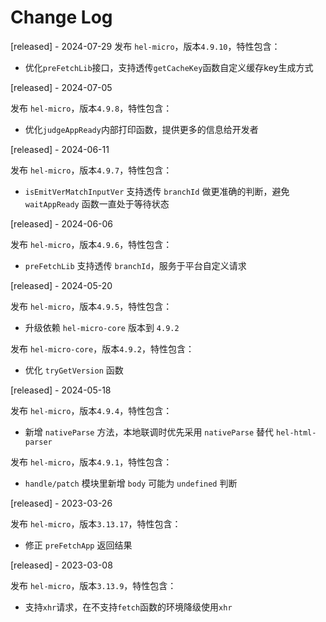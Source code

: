 # Change Log
[released] - 2024-07-29
发布 `hel-micro`，版本`4.9.10`，特性包含：

- 优化`preFetchLib`接口，支持透传`getCacheKey`函数自定义缓存key生成方式

[released] - 2024-07-05

发布 `hel-micro`，版本`4.9.8`，特性包含：

- 优化`judgeAppReady`内部打印函数，提供更多的信息给开发者

[released] - 2024-06-11

发布 `hel-micro`，版本`4.9.7`，特性包含：

- `isEmitVerMatchInputVer` 支持透传 `branchId` 做更准确的判断，避免 `waitAppReady` 函数一直处于等待状态

[released] - 2024-06-06

发布 `hel-micro`，版本`4.9.6`，特性包含：

- `preFetchLib` 支持透传 `branchId`，服务于平台自定义请求

[released] - 2024-05-20

发布 `hel-micro`，版本`4.9.5`，特性包含：

- 升级依赖 `hel-micro-core` 版本到 `4.9.2`

发布 `hel-micro-core`，版本`4.9.2`，特性包含：

- 优化 `tryGetVersion` 函数

[released] - 2024-05-18

发布 `hel-micro`，版本`4.9.4`，特性包含：

- 新增 `nativeParse` 方法，本地联调时优先采用 `nativeParse` 替代 `hel-html-parser`

发布 `hel-micro`，版本`4.9.1`，特性包含：

- `handle/patch` 模块里新增 `body` 可能为 `undefined` 判断

[released] - 2023-03-26

发布 `hel-micro`，版本`3.13.17`，特性包含：

- 修正 `preFetchApp` 返回结果

[released] - 2023-03-08

发布 `hel-micro`，版本`3.13.9`，特性包含：

- 支持`xhr`请求，在不支持`fetch`函数的环境降级使用`xhr`
